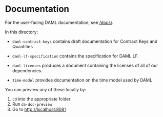 # Documentation

For the user-facing DAML documentation, see [/docs/](/docs/).

In this directory:

* `daml-contract-keys` contains draft documentation for Contract Keys and Quantities

* `daml-lf-specification` contains the specification for DAML LF.

* `daml-licenses` produces a document containing the licenses of all of our dependencies.

* `time-model` provides documentation on the time model used by DAML

You can preview any of these locally by:

1. `cd` into the appropriate folder
2. Run `da-doc-preview`
3. Go to <http://localhost:8081>
